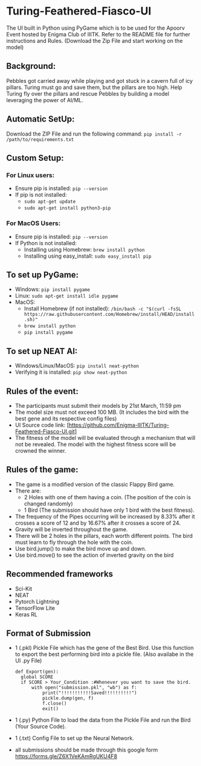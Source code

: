 # Turing-Feathered-Fiasco-UI

The UI built in Python using PyGame which is to be used for the Apoorv Event hosted by Enigma Club of IIITK. Refer to the README file for further instructions and Rules. (Download the Zip File and start working on the model)

## Background:

Pebbles got carried away while playing and got stuck in a cavern full of icy pillars. Turing must go and save them, but the pillars are too high. Help Turing fly over the pillars and rescue Pebbles by building a model leveraging the power of AI/ML.

## Automatic SetUp:

Download the ZIP File and run the following command: `pip install -r /path/to/requirements.txt`

## Custom Setup:

### For Linux users:
- Ensure pip is installed: `pip --version`
- If pip is not installed:
  - `sudo apt-get update`
  - `sudo apt-get install python3-pip`

### For MacOS Users:
- Ensure pip is installed: `pip --version`
- If Python is not installed:
  - Installing using Homebrew: `brew install python`
  - Installing using easy_install: `sudo easy_install pip`

## To set up PyGame:
- Windows: `pip install pygame`
- Linux: `sudo apt-get install idle pygame`
- MacOS:
  - Install Homebrew (if not installed): `/bin/bash -c "$(curl -fsSL https://raw.githubusercontent.com/Homebrew/install/HEAD/install.sh)"`
  - `brew install python`
  - `pip install pygame`

## To set up NEAT AI:
- Windows/Linux/MacOS: `pip install neat-python`
- Verifying it is installed: `pip show neat-python`

## Rules of the event:

- The participants must submit their models by 21st March, 11:59 pm
- The model size must not exceed 100 MB. (It includes the bird with the best gene and its respective config files)
- UI Source code link: [https://github.com/Enigma-IIITK/Turing-Feathered-Fiasco-UI.git]
- The fitness of the model will be evaluated through a mechanism that will not be revealed. The model with the highest fitness score will be crowned the winner.

## Rules of the game:

- The game is a modified version of the classic Flappy Bird game.
- There are:
  - 2 Holes with one of them having a coin. (The position of the coin is changed randomly)
  - 1 Bird (The submission should have only 1 bird with the best fitness).
- The frequency of the Pipes occurring will be increased by 8.33% after it crosses a score of 12 and by 16.67% after it crosses a score of 24.
- Gravity will be inverted throughout the game.
- There will be 2 holes in the pillars, each worth different points. The bird must learn to fly through the hole with the coin.
- Use bird.jump() to make the bird move up and down.
- Use bird.move() to see the action of inverted gravity on the bird

## Recommended frameworks

- Sci-Kit
- NEAT
- Pytorch Lightning
- TensorFlow Lite
- Keras RL

## Format of Submission

- 1 (.pkl) Pickle File which has the gene of the Best Bird.
  Use this function to export the best performing bird into a pickle file. (Also availabe in the UI .py File)
  ```
  def Export(gen):
    global SCORE
    if SCORE > Your_Condition :#Whenever you want to save the bird.
        with open("submission.pkl", "wb") as f:
            print("!!!!!!!!!!!Saved!!!!!!!!!!")
            pickle.dump(gen, f)
            f.close()
            exit()
  ```
- 1 (.py) Python File to load the data from the Pickle File and run the Bird (Your Source Code).
- 1 (.txt) Config File to set up the Neural Network.

- all submissions should be made through this google form https://forms.gle/Z6X1VeKAmRgUKU4F8
